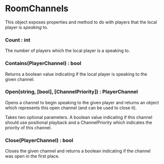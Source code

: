 # RoomChannels

This object exposes properties and method to do with players that the local player is *speaking* to.

### Count : int

The number of players which the local player is a speaking to.

### Contains(PlayerChannel) : bool

Returns a boolean value indicating if the local player is speaking to the given channel.

### Open(string, [bool], [ChannelPriority]) : PlayerChannel

Opens a channel to begin speaking to the given player and returns an object which represents this open channel (and can be used to close it).

Takes two optional parameters. A boolean value indicating if this channel should use positional playback and a ChannelPriority which indicates the priority of this channel.

### Close(PlayerChannel) : bool

Closes the given channel and returns a boolean indicating if the channel was open in the first place.